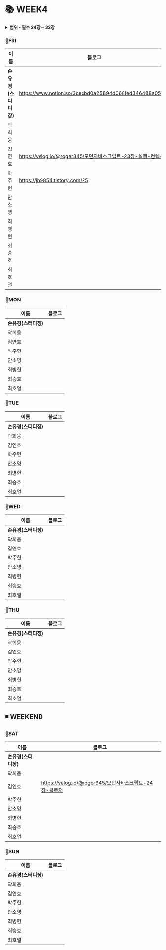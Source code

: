 #  :books: WEEK4
<details>
  <summary><b>범위 - 필수 24장 ~ 32장</b></summary>
  <div markdown="1">
    <ul>
      <li>24장: 클로저</li>
      <li>25장: 클래스</li>
      <li>26장: ES6 함수의 추가 기능</li>
      <li>27장: 배열</li>
      <li>28장: Number</li>
      <li>29장: Math</li>
      <li>30장: Date</li>
      <li>32장: String</li>
    </ul>
  </div>
</details>

### :pushpin:FRI
|**이름**|**블로그**|
|----------------|-----------------------|
|**손유경(스터디장)**| https://www.notion.so/3cecbd0a25894d068fed346488a05ac3|
|곽희웅| |
|김연호| https://velog.io/@roger345/모던자바스크립트-23장-실행-컨텍스트|
|박주현| https://jh9854.tistory.com/25
|안소영| |
|최병현| |
|최승호| |
|최호열| |


### :pushpin:MON
|**이름**|**블로그**|
|----------------|-----------------------|
|**손유경(스터디장)**| |
|곽희웅| |
|김연호| |
|박주현| |
|안소영||
|최병현| |
|최승호| |
|최호열||

### :pushpin:TUE
|**이름**|**블로그**|
|----------------|-----------------------|
|**손유경(스터디장)**||
|곽희웅| |
|김연호||
|박주현| |
|안소영| |
|최병현| |
|최승호| |
|최호열| |

### :pushpin:WED
|**이름**|**블로그**|
|----------------|-----------------------|
|**손유경(스터디장)**||
|곽희웅| |
|김연호||
|박주현| |
|안소영| |
|최병현| |
|최승호| |
|최호열||

### :pushpin:THU
|**이름**|**블로그**|
|----------------|-----------------------|
|**손유경(스터디장)**||
|곽희웅||
|김연호||
|박주현| |
|안소영| |
|최병현| |
|최승호| |
|최호열| |


## ◾ WEEKEND

### :pushpin:SAT
|**이름**|**블로그**|
|----------------|-----------------------|
|**손유경(스터디장)**| |
|곽희웅| |
|김연호| https://velog.io/@roger345/모던자바스크립트-24장-클로저|
|박주현| |
|안소영| |
|최병현| |
|최승호| |
|최호열| |

### :pushpin:SUN
|**이름**|**블로그**|
|----------------|-----------------------|
|**손유경(스터디장)**| |
|곽희웅| |
|김연호| |
|박주현| |
|안소영| |
|최병현| |
|최승호| |
|최호열| |

